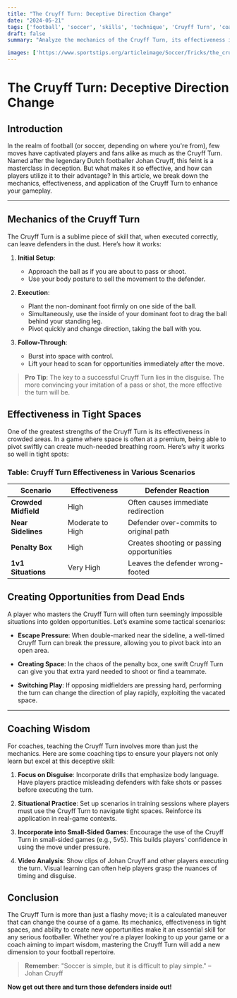 ```yaml
---
title: "The Cruyff Turn: Deceptive Direction Change"
date: "2024-05-21"
tags: ['football', 'soccer', 'skills', 'technique', 'Cruyff Turn', 'coaching', 'player knowledge', 'strategy', 'tricks']
draft: false
summary: "Analyze the mechanics of the Cruyff Turn, its effectiveness in tight spaces, and how it can create opportunities out of seemingly dead ends."

images: ['https://www.sportstips.org/articleimage/Soccer/Tricks/the_cruyff_turn_deceptive_direction_change.webp']
---
```


# The Cruyff Turn: Deceptive Direction Change

## Introduction

In the realm of football (or soccer, depending on where you're from), few moves have captivated players and fans alike as much as the Cruyff Turn. Named after the legendary Dutch footballer Johan Cruyff, this feint is a masterclass in deception. But what makes it so effective, and how can players utilize it to their advantage? In this article, we break down the mechanics, effectiveness, and application of the Cruyff Turn to enhance your gameplay.

---

## Mechanics of the Cruyff Turn

The Cruyff Turn is a sublime piece of skill that, when executed correctly, can leave defenders in the dust. Here’s how it works:

1. **Initial Setup**:
    - Approach the ball as if you are about to pass or shoot.
    - Use your body posture to sell the movement to the defender.

2. **Execution**:
    - Plant the non-dominant foot firmly on one side of the ball.
    - Simultaneously, use the inside of your dominant foot to drag the ball behind your standing leg.
    - Pivot quickly and change direction, taking the ball with you.

3. **Follow-Through**:
    - Burst into space with control.
    - Lift your head to scan for opportunities immediately after the move.

> **Pro Tip**: The key to a successful Cruyff Turn lies in the disguise. The more convincing your imitation of a pass or shot, the more effective the turn will be.

## Effectiveness in Tight Spaces

One of the greatest strengths of the Cruyff Turn is its effectiveness in crowded areas. In a game where space is often at a premium, being able to pivot swiftly can create much-needed breathing room. Here’s why it works so well in tight spots:

### Table: Cruyff Turn Effectiveness in Various Scenarios

| Scenario                  | Effectiveness                               | Defender Reaction                        |
|---------------------------|---------------------------------------------|------------------------------------------|
| **Crowded Midfield**      | High                                        | Often causes immediate redirection       |
| **Near Sidelines**        | Moderate to High                            | Defender over-commits to original path   |
| **Penalty Box**           | High                                        | Creates shooting or passing opportunities|
| **1v1 Situations**        | Very High                                   | Leaves the defender wrong-footed         |

## Creating Opportunities from Dead Ends

A player who masters the Cruyff Turn will often turn seemingly impossible situations into golden opportunities. Let’s examine some tactical scenarios:

- **Escape Pressure**: When double-marked near the sideline, a well-timed Cruyff Turn can break the pressure, allowing you to pivot back into an open area.
  
- **Creating Space**: In the chaos of the penalty box, one swift Cruyff Turn can give you that extra yard needed to shoot or find a teammate.
  
- **Switching Play**: If opposing midfielders are pressing hard, performing the turn can change the direction of play rapidly, exploiting the vacated space.

---

## Coaching Wisdom

For coaches, teaching the Cruyff Turn involves more than just the mechanics. Here are some coaching tips to ensure your players not only learn but excel at this deceptive skill:

1. **Focus on Disguise**: Incorporate drills that emphasize body language. Have players practice misleading defenders with fake shots or passes before executing the turn.

2. **Situational Practice**: Set up scenarios in training sessions where players must use the Cruyff Turn to navigate tight spaces. Reinforce its application in real-game contexts.

3. **Incorporate into Small-Sided Games**: Encourage the use of the Cruyff Turn in small-sided games (e.g., 5v5). This builds players' confidence in using the move under pressure.

4. **Video Analysis**: Show clips of Johan Cruyff and other players executing the turn. Visual learning can often help players grasp the nuances of timing and disguise.

## Conclusion

The Cruyff Turn is more than just a flashy move; it is a calculated maneuver that can change the course of a game. Its mechanics, effectiveness in tight spaces, and ability to create new opportunities make it an essential skill for any serious footballer. Whether you're a player looking to up your game or a coach aiming to impart wisdom, mastering the Cruyff Turn will add a new dimension to your football repertoire.

> **Remember**: "Soccer is simple, but it is difficult to play simple." – Johan Cruyff

**Now get out there and turn those defenders inside out!**
```